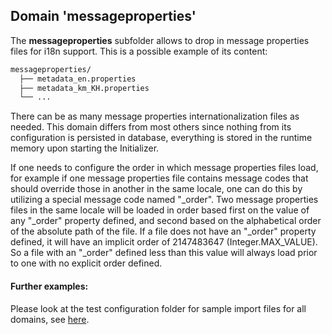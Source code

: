 ## Domain 'messageproperties'
The **messageproperties** subfolder allows to drop in message properties files for i18n support. This is a possible example of its content:
```bash
messageproperties/
  ├── metadata_en.properties
  ├── metadata_km_KH.properties
  └── ...
```
There can be as many message properties internationalization files as needed.
This domain differs from most others since nothing from its configuration is persisted in database, everything is stored in the runtime memory upon starting the Initializer.

If one needs to configure the order in which message properties files load, for example if one message properties file contains message codes that should override those in another in the same locale, one can do this by utilizing a special message code named "_order".  Two message properties files in the same locale will be loaded in order based first on the value of any "_order" property defined, and second based on the alphabetical order of the absolute path of the file.  If a file does not have an "_order" property defined, it will have an implicit order of 2147483647 (Integer.MAX_VALUE).  So a file with an "_order" defined less than this value will always load prior to one with no explicit order defined. 

#### Further examples:
Please look at the test configuration folder for sample import files for all domains, see [here](../api/src/test/resources/testAppDataDir/configuration).